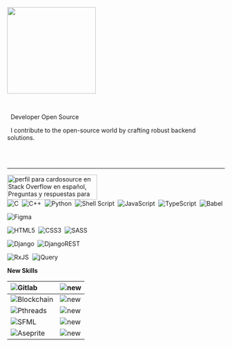 <div style="display: inline-block;">
  <img align="left" width="205px" height="200px" src="https://c.tenor.com/BZaWjKzYBLQAAAAd/tenor.gif">    

  <p>&nbsp; </p>
</div>

  <p>&nbsp;&nbsp;Developer Open Source</p>
  <p>&nbsp;&nbsp;I contribute to the open-source world by crafting robust backend solutions.</p>
    <br/>
   <br/>
<hr/>

    
  <a  href="https://es.stackoverflow.com/users/329668/cardosource"><img src="https://es.stackoverflow.com/users/flair/329668.png" width="208" height="58" alt="perfil para cardosource en Stack Overflow en espa&#241;ol, Preguntas y respuestas para programadores y profesionales de la inform&#225;tica" title="perfil para cardosource en Stack Overflow en espa&#241;ol, Preguntas y respuestas para programadores y profesionales de la inform&#225;tica"></a>                
![C](https://img.shields.io/badge/c-%2300599C.svg?style=for-the-badge&logo=c&logoColor=white)&nbsp;&nbsp;![C++](https://img.shields.io/badge/c++-%2300599C.svg?style=for-the-badge&logo=c%2B%2B&logoColor=white)&nbsp;&nbsp;![Python](https://img.shields.io/badge/python-3670A0?style=for-the-badge&logo=python&logoColor=ffdd54)&nbsp;&nbsp;![Shell Script](https://img.shields.io/badge/shell_script-%23121011.svg?style=for-the-badge&logo=gnu-bash&logoColor=white)&nbsp;&nbsp;![JavaScript](https://img.shields.io/badge/javascript-%23323330.svg?style=for-the-badge&logo=javascript&logoColor=%23F7DF1E)&nbsp;&nbsp;![TypeScript](https://img.shields.io/badge/typescript-%23007ACC.svg?style=for-the-badge&logo=typescript&logoColor=white)&nbsp;&nbsp;![Babel](https://img.shields.io/badge/Babel-F9DC3e?style=for-the-badge&logo=babel&logoColor=black)                      

![Figma](https://img.shields.io/badge/figma-%23F24E1E.svg?style=for-the-badge&logo=figma&logoColor=white)

![HTML5](https://img.shields.io/badge/html5-%23E34F26.svg?style=for-the-badge&logo=html5&logoColor=white)&nbsp;&nbsp;![CSS3](https://img.shields.io/badge/css3-%231572B6.svg?style=for-the-badge&logo=css3&logoColor=white)&nbsp;&nbsp;![SASS](https://img.shields.io/badge/SASS-hotpink.svg?style=for-the-badge&logo=SASS&logoColor=white)

![Django](https://img.shields.io/badge/django-%23092E20.svg?style=for-the-badge&logo=django&logoColor=white)&nbsp;&nbsp;![DjangoREST](https://img.shields.io/badge/DJANGO-REST-ff1709?style=for-the-badge&logo=django&logoColor=white&color=ff1709&labelColor=gray)



![RxJS](https://img.shields.io/badge/rxjs-%23B7178C.svg?style=for-the-badge&logo=reactivex&logoColor=white)&nbsp;&nbsp;![jQuery](https://img.shields.io/badge/jquery-%230769AD.svg?style=for-the-badge&logo=jquery&logoColor=white)

__New Skills__                                              

| ![Gitlab](https://img.shields.io/badge/GitLab-FC6D26.svg?style=for-the-badge&logo=GitLab&logoColor=white)          | ![new](https://img.shields.io/badge/new-red?style=for-the-badge&logoColor=white)                          |
| :---------- |  :---------------------------------- |
| ![Blockchain](https://img.shields.io/badge/Blockchain-0E76A8?style=for-the-badge&logo=blockchaindotcom&logoColor=white)        | ![new](https://img.shields.io/badge/new-red?style=for-the-badge&logoColor=white)                          |
| ![Pthreads](https://img.shields.io/badge/Pthreads-0078D4?style=for-the-badge&logo=c&logoColor=white)         | ![new](https://img.shields.io/badge/new-red?style=for-the-badge&logoColor=white)                          |
| ![SFML](https://img.shields.io/badge/SFML-8CC445.svg?style=for-the-badge&logo=SFML&logoColor=white)         | ![new](https://img.shields.io/badge/new-red?style=for-the-badge&logoColor=white)                          |
|![Aseprite](https://img.shields.io/badge/Aseprite-7D929E.svg?style=for-the-badge&logo=Aseprite&logoColor=white)         | ![new](https://img.shields.io/badge/new-red?style=for-the-badge&logoColor=white)                          |
 
